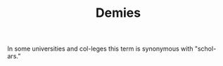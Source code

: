 ---
title: Demies
letter: D
permalink: "/definitions/bld-demies.html"
body: In some universities and col-leges this term is synonymous with "schol-ars.”
published_at: '2018-07-07'
source: Black's Law Dictionary 2nd Ed (1910)
layout: post
---